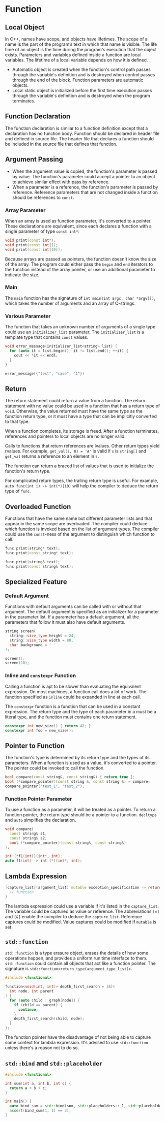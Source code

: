 # Function

## Local Object

In C++, names have scope, and objects have lifetimes. The scope of a name is the part of the program’s text in which that name is visible. The life time of an object is the time during the program's execution that the object exists. Parameters and variables defined inside a function are local variables. The lifetime of a local variable depends on how it is defined.

- Automatic object is created when the function's control path passes through the variable's definition and is destroyed when control passes through the end of the block. Function parameters are automatic objects.
- Local static object is initialized before the first time execution passes through the variable's definition and is destroyed when the program terminates.

## Function Declaration

The function declaration is similar to a function definition except that a declaration has no function body. Function should be declared in header file and defined in source file. The header file that declares a function should be included in the source file that defines that function.

## Argument Passing

- When the argument value is copied, the function's parameter is passed by value. The function's parameter could accept a pointer to an object to achieve similar effect with pass by reference.
- When a parameter is a reference, the function's parameter is passed by reference. Reference parameters that are not changed inside a function should be references to `const`.

### Array Parameter

When an array is used as function parameter, it's converted to a pointer. These declarations are equivalent, since each declares a function with a single parameter of type `const int*`:

```cpp
void print(const int*);
void print(const int[]);
void print(const int[10]);
```

Because arrays are passed as pointers, the function doesn't know the size of the array. The program could either pass the `begin` and `end` iterators to the function instead of the array pointer, or use an additional parameter to indicate the size.

### Main

The `main` function has the signature of `int main(int argc, char *argv[])`, which takes the number of arguments and an array of C-strings.

### Various Parameter

The function that takes an unknown number of arguments of a single type could use an `initializer_list` parameter. The `initializer_list` is a template type that contains `const` values.

```cpp
void error_message(initializer_list<string> list) {
  for (auto it = list.begin(); it != list.end(); ++it) {
    cout << *it << endl;
  }
}

error_message({"test", "case", "1"})
```

## Return

The return statement could return a value from a function. The return statement with no value could be used in a function that has a return type of `void`. Otherwise, the value returned must have the same type as the function return type, or it must have a type that can be implicitly converted to that type.

When a function completes, its storage is freed. After a function terminates, references and pointers to local objects are no longer valid.

Calls to functions that return references are lvalues. Other return types yield rvalues. For example, `get_val(s, 0) = 'A'` is valid if `s` is `string[]` and `get_val` returns a reference to an element in `s`.

The function can return a braced list of values that is used to initialize the function's return type.

For complicated return types, the trailing return type is useful. For example, `auto func(int i) -> int(*)[10]` will help the compiler to deduce the return type of `func`.

## Overloaded Function

Functions that have the same name but different parameter lists and that appear in the same scope are overloaded. The compiler could deduce which function is invoked based on the list of argument types. The compiler could use the `const`-ness of the argument to distinguish which function to call.

```cpp
func print(string* text);
func print(const string* text);

func print(string& text);
func print(const string& text);
```

## Specialized Feature

### Default Argument

Functions with default arguments can be called with or without that argument. The default argument is specified as an initializer for a parameter in the parameter list. If a parameter has a default argument, all the parameters that follow it must also have default arguments.

```cpp
string screen(
  string::size_type height = 24,
  string::size_type width = 80,
  char background = ' '
);

screen();
screen(10);
```

### Inline and `constexpr` Function

Calling a function is apt to be slower than evaluating the equivalent expression. On most machines, a function call does a lot of work. The function specified as `inline` could be expanded in line at each call.

The `constexpr` function is a function that can be used in a constant expression. The return type and the type of each parameter in a must be a literal type, and the function must contains one return statement.

```cpp
constexpr int new_size() { return 42; }
constexpr int foo = new_size();
```

## Pointer to Function

The function's type is determined by its return type and the types of its parameters. When a function is used as a value, it's converted to a pointer. The pointer could be invoked to call the function.

```cpp
bool compare(const string&, const string&) { return true };
bool (*compare_pointer)(const string &, const string &) = compare;
compare_pointer("test_1", "test_2");
```

### Function Pointer Parameter

To use a function as a parameter, it will be treated as a pointer.
To return a function pointer, the return type should be a pointer to a function. `decltype` and `auto` simplifies the declaration.

```cpp
void compare(
  const string& s1,
  const string& s2,
  bool (*compare_pointer)(const string&, const string&)
);

int (*f1(int))(int*, int);
auto f1(int) -> int (*)(int*, int);
```

## Lambda Expression

```cpp
[capture_list](argument_list) mutable exception_specification -> return_type {
  // function
}
```

The lambda expression could use a variable if it's listed in the `capture_list`. The variable could be captured as value or reference. The abbreviations `[=]` and `[&]` enable the compiler to deduce the `capture_list`. Reference captures could be modified. Value captures could be modified if `mutable` is set.

## `std::function`

`std::function` is a type erasure object, erases the details of how some operations happen, and provides a uniform run time interface to them. `std::function` could contain all objects that act like a function pointer. The signature is `std::function<return_type(argument_type_list)>`.

```cpp
#include <functional>

function<void(int, int)> depth_first_search = [&](
  int node, int parent
) {
  for (auto child : graph[node]) {
    if (child == parent) {
      continue;
    }
    depth_first_search(child, node);
  }
};
```

The function pointer have the disadvantage of not being able to capture some context for lambda expression. It's advised to use `std::function` unless there's a reason not to do so.

## `std::bind` and `std::placeholder`

```cpp
#include <functional>

int sum(int a, int b, int c) {
  return a + b + c;
}

int main() {
  auto bind_sum = std::bind(sum, std::placeholders::_1, std::placeholders::_2, 1);
  assert(bind_sum(1, 1) == 3);
}
```
